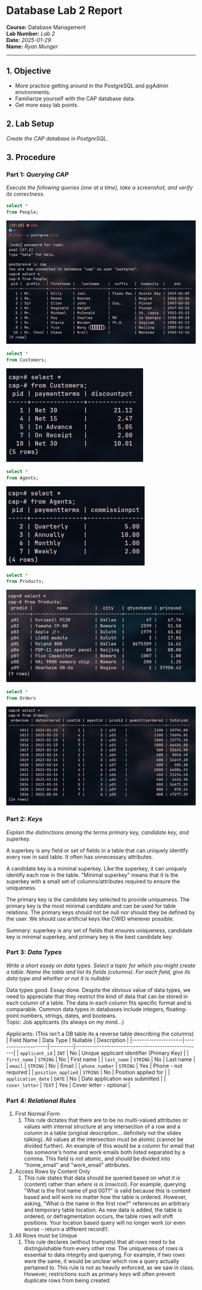 # Database Lab 2 Report

**Course:** Database Management\
**Lab Number:** *Lab 2*\
**Date:** *2025-01-29*\
**Name:** *Ryan Munger*

---

## 1. Objective
* More practice getting around in the PostgreSQL and pgAdmin environments.
* Familiarize yourself with the CAP database data.
* Get more easy lab points.

## 2. Lab Setup

*Create the CAP database in PostgreSQL.*

## 3. Procedure

### Part 1: *Querying CAP*

*Execute the following queries (one at a time), take a screenshot, and verify its correctness.*

```sql
select *
from People;
```
![Query Result](./img/people_query.jpg)

```sql
select *
from Customers;
```

![Query Result](./img/customer_query.jpg)

```sql
select *
from Agents;
```

![Query Result](./img/agent_query.jpg)

```sql
select *
from Products;
```

![Query Result](./img/product_query.jpg)

```sql
select *
from Orders
```

![Query Result](./img/order_query.jpg)

### Part 2: *Keys*

*Explain the distinctions among the terms primary key, candidate key, and superkey.*

A superkey is any field or set of fields in a table that can uniquely identify every row in said table. It often has unnecessary attributes. <br>

A candidate key is a minimal superkey. Like the superkey, it can uniquely identify each row in the table. "Minimal superkey" means that it is the superkey with a small set of columns/attributes required to ensure the uniqueness. <br>

The primary key is the candidate key selected to provide uniqueness. The primary key is the most minimal candidate and can be used for table relations. The primary keys should not be null nor should they be defined by the user. We should use artificial keys like CWID wherever possible. <br>

Summary: superkey is any set of fields that ensures uniqueness, candidate key is minimal superkey, and primary key is the best candidate key.

### Part 3: *Data Types*

*Write a short essay on data types. Select a topic for which you might create a table.
Name the table and list its fields (columns). For each field, give its data type and whether or not it is nullable*

Data types good. Essay done. Despite the obvious value of data types, we need to appreciate that they restrict the kind of data that can be stored in each column of a table. The data in each column fits specific format and is comparable. Common data types in databases include integers, floating-point numbers, strings, dates, and booleans. <br>
Topic: Job applicants (its always on my mind...)

Applicants: (This isn't a DB table its a reverse table describing the columns)
| Field Name          | Data Type           | Nullable | Description                                        |
|---------------------|---------------------|----------|----------------------------------------------------|
| `applicant_id`      | `INT`               | No       | Unique applicant identifier (Primary Key) |
| `first_name`        | `STRING`        | No       | First name |
| `last_name`         | `STRING`        | No       | Last name  |
| `email`             | `STRING`       | No       | Email      |
| `phone_number`      | `STRING`        | Yes      | Phone - not required |
| `position_applied`  | `STRING`       | No       | Position applied for |
| `application_date`  | `DATE`               | No       | Date application was submitted |
| `cover_letter`      | `TEXT`               | Yes      | Cover letter - optional |

### Part 4: *Relational Rules*

1. First Normal Form
    1. This rule dictates that there are to be no multi-valued attributes or values with internal structure at any intersection of a row and a column in a table (original description... definitely not the slides talking). All values at the intersection must be atomic (cannot be divided further). An example of this would be a column for email that has someone's home and work emails both listed separated by a comma. This field is not atomic, and should be divided into "home_email" and "work_email" attributes. 
1. Access Rows by Content Only
    1. This rule states that data should be queried based on *what it is* (content) rather than *where is is* (row/col). For example, querying "What is the first name of pid 007?" is valid because this is content based and will work no matter how the table is ordered. However, asking, "What is the name in the first row?" references an arbitrary and temporary table location. As new data is added, the table is ordered, or defragmentation occurs, the table rows will shift positions. Your location based query will no longer work (or even worse - return a different record!).
1. All Rows must be Unique
    1. This rule declares (without trumpets) that all rows need to be distinguishable from every other row. The uniqueness of rows is essential to data integrity and querying. For example, if two rows were the same, it would be unclear which row a query actually pertained to. This rule is not as heavily enforced, as we saw in class. However, restrictions such as primary keys will often prevent duplicate rows from being created.

